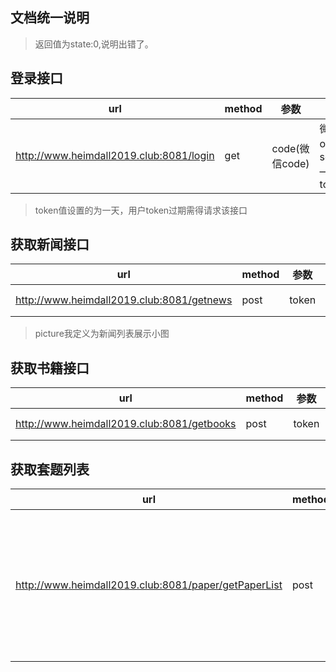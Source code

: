 ## 文档统一说明
>返回值为state:0,说明出错了。

## 登录接口
|url |method| 参数 | 返回值
|------------ | -------------| ------------- | ------------
|http://www.heimdall2019.club:8081/login | get|code(微信code)  | 微信openid、session—key、token
>token值设置的为一天，用户token过期需得请求该接口
## 获取新闻接口
|url |method| 参数 | 返回值
|------------ | -------------| ------------- | ------------
|http://www.heimdall2019.club:8081/getnews | post|token  | 新闻id,title,content,publisher,picture,time
>picture我定义为新闻列表展示小图
## 获取书籍接口
|url |method| 参数 | 返回值
|------------ | -------------| ------------- | ------------
|http://www.heimdall2019.club:8081/getbooks | post|token  | 图书id,name,author,picture,public,price,information,link
## 获取套题列表
|url |method| 参数 | 返回值
|------------ | -------------| ------------- | ------------
|http://www.heimdall2019.club:8081/paper/getPaperList | post|token  | 套题paper_id，title_num，paper_title，difficulty，pay，paper_introduce，paper_content，message，paper_type，paper_price，subject_id
